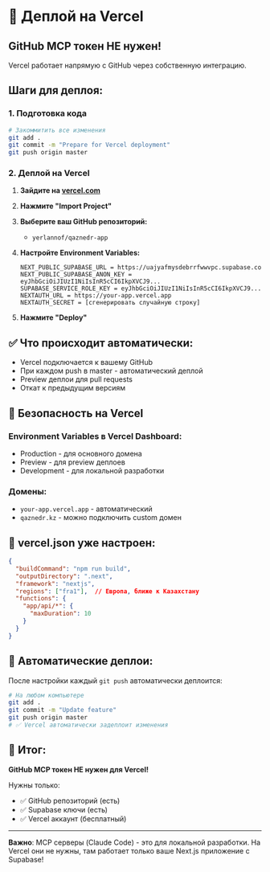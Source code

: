 # 🚀 Деплой на Vercel

## GitHub MCP токен НЕ нужен!

Vercel работает напрямую с GitHub через собственную интеграцию.

## Шаги для деплоя:

### 1. Подготовка кода
```bash
# Закоммитить все изменения
git add .
git commit -m "Prepare for Vercel deployment"
git push origin master
```

### 2. Деплой на Vercel

1. **Зайдите на [vercel.com](https://vercel.com)**

2. **Нажмите "Import Project"**

3. **Выберите ваш GitHub репозиторий:**
   - `yerlannof/qaznedr-app`

4. **Настройте Environment Variables:**
   ```
   NEXT_PUBLIC_SUPABASE_URL = https://uajyafmysdebrrfwwvpc.supabase.co
   NEXT_PUBLIC_SUPABASE_ANON_KEY = eyJhbGciOiJIUzI1NiIsInR5cCI6IkpXVCJ9...
   SUPABASE_SERVICE_ROLE_KEY = eyJhbGciOiJIUzI1NiIsInR5cCI6IkpXVCJ9...
   NEXTAUTH_URL = https://your-app.vercel.app
   NEXTAUTH_SECRET = [сгенерировать случайную строку]
   ```

5. **Нажмите "Deploy"**

## ✅ Что происходит автоматически:

- Vercel подключается к вашему GitHub
- При каждом push в master - автоматический деплой
- Preview деплои для pull requests
- Откат к предыдущим версиям

## 🔐 Безопасность на Vercel

### Environment Variables в Vercel Dashboard:
- Production - для основного домена
- Preview - для preview деплоев  
- Development - для локальной разработки

### Домены:
- `your-app.vercel.app` - автоматический
- `qaznedr.kz` - можно подключить custom домен

## 📝 vercel.json уже настроен:

```json
{
  "buildCommand": "npm run build",
  "outputDirectory": ".next",
  "framework": "nextjs",
  "regions": ["fra1"],  // Европа, ближе к Казахстану
  "functions": {
    "app/api/*": {
      "maxDuration": 10
    }
  }
}
```

## 🔄 Автоматические деплои:

После настройки каждый `git push` автоматически деплоится:

```bash
# На любом компьютере
git add .
git commit -m "Update feature"
git push origin master
# ✅ Vercel автоматически задеплоит изменения
```

## 🎯 Итог:

**GitHub MCP токен НЕ нужен для Vercel!**

Нужны только:
- ✅ GitHub репозиторий (есть)
- ✅ Supabase ключи (есть)
- ✅ Vercel аккаунт (бесплатный)

---

**Важно**: MCP серверы (Claude Code) - это для локальной разработки. На Vercel они не нужны, там работает только ваше Next.js приложение с Supabase!